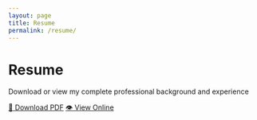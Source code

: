 ```yaml
---
layout: page
title: Resume
permalink: /resume/
---
```


<div class="resume-header">
  <h1>Resume</h1>
  <p>Download or view my complete professional background and experience</p>
  <div class="resume-actions">
    <a href="#" class="download-btn">📄 Download PDF</a>
    <a href="#" class="view-btn">👁️ View Online</a>
  </div>
</div>
